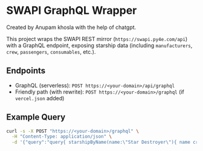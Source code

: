 # SWAPI GraphQL Wrapper

Created by Anupam khosla with the help of chatgpt.

This project wraps the SWAPI REST mirror (`https://swapi.py4e.com/api`) with a GraphQL endpoint,
exposing starship data (including `manufacturers`, `crew`, `passengers`, `consumables`, etc.).

## Endpoints

- GraphQL (serverless): `POST https://<your-domain>/api/graphql`
- Friendly path (with rewrite): `POST https://<your-domain>/graphql` (if `vercel.json` added)

## Example Query

```bash
curl -s -X POST "https://<your-domain>/graphql" \
  -H "Content-Type: application/json" \
  -d '{"query":"query{ starshipByName(name:\"Star Destroyer\"){ name crew manufacturers passengers consumables dataWarning } }"}' | jq
